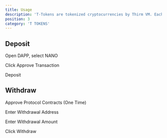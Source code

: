 ```yaml
---
title: Usage
description: 'T-Tokens are tokenized cryptocurrencies by Thirm VM. Each T-Token is 100% verifiable and backed by its native cryptocurrency (e.g., 1 tBTC = 1 BTC). T-Tokens can be used like any normal ERC20 token, which means they will work in all Ethereum Based Applications. They can be locked, lent, borrowed, traded, or used in more complex logics.'
position: 3
category: 'T TOKENS'
---
```


## Deposit

Open DAPP, select NANO

Click Approve Transaction

Deposit 


## Withdraw

Approve Protocol Contracts (One Time)

Enter Withdrawal Address

Enter Withdrawal Amount

Click Withdraw 

